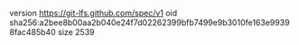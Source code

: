 version https://git-lfs.github.com/spec/v1
oid sha256:a2bee8b00aa2b040e24f7d02262399bfb7499e9b3010fe163e99398fac485b40
size 2539
